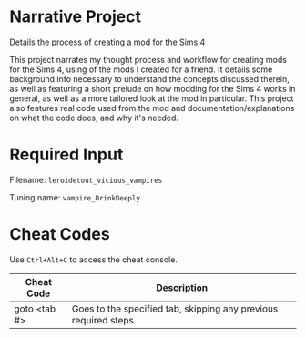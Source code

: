 # Narrative Project
Details the process of creating a mod for the Sims 4

This project narrates my thought process and workflow for creating mods for the Sims 4, using of the mods I created for a friend. It details some background info necessary to understand the concepts discussed therein, as well as featuring a short prelude on how modding for the Sims 4 works in general, as well as a more tailored look at the mod in particular. This project also features real code used from the mod and documentation/explanations on what the code does, and why it's needed.

# Required Input
Filename: `leroidetout_vicious_vampires`

Tuning name: `vampire_DrinkDeeply`

# Cheat Codes
Use `Ctrl+Alt+C` to access the cheat console.

| Cheat Code | Description |
|------------|-------------|
| goto <tab #>| Goes to the specified tab, skipping any previous required steps. |
